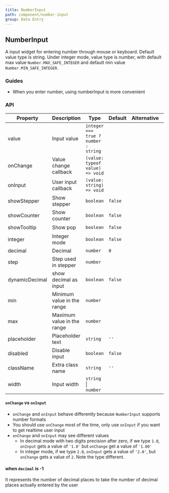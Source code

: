 ```yaml
---
title: NumberInput
path: component/number-input
group: Data Entry
---
```


## NumberInput

A input widget for entering number through mouse or keyboard.
Default value type is string. Under integer mode, value type is number, with default max value `Number.MAX_SAFE_INTEGER` and default min value `Number.MIN_SAFE_INTEGER`.

### Guides

- When you enter number, using numberInput is more convenient

### API

| Property    | Description                | Type                              | Default | Alternative | Required |
| ----------- | -------------------------- | --------------------------------- | ------- | ----------- | -------- |
| value       | Input value                | `integer === true ? number : string` |         |             | No       |
| onChange    | Value change callback      | `(value: typeof value) => void`         |         |             | No       |
| onInput     | User input callback        | `(value: string) => void`         |         |             | No       |
| showStepper | Show stepper               | `boolean`                              | `false` |             | No       |
| showCounter | Show counter               | `boolean`                              | `false` |             | No       |
| showTooltip 		| Show pop    							 | `boolean`                              | `false` |        | 否       |
| integer     | Integer mode               | `boolean`                              | `false`   |             | No       |
| decimal     | Decimal                    | `number`                            | `0`     |             | No       |
| step        | Step used in stepper       | `number`                            |         |             | No       |
| dynamicDecimal | show decimal as input      |    `boolean`           |  `false`   |        |   No    |
| min         | Minimum value in the range | `number`                            |         |             | No       |
| max         | Maximum value in the range | `number`                            |         |             | No       |
| placeholder | Placeholder text           | `string`                            | `''`    |             | No       |
| disabled    | Disable input              | `boolean`                              | `false` |             | No       |
| className   | Extra class name           | `string`                            | `''`    |             | No       |
| width       | Input width                | `string` &vert; `number`                  |         |             | No       |

#### `onChange` vs `onInput`

- `onChange` and `onInput` behave differently because `NumberInput` supports number formats
- You should use `onChange` most of the time, only use `onInput` if you want to get realtime user input
- `onChange` and `onInput` may see different values
  - In decimal mode with two digits precision after zero, if we type `1.0`, `onInput` gets a value of `'1.0'` but `onChange` get a value of `'1.00'`
  - In integer mode, if we type `2.0`, `onInput` gets a value of `'2.0'`, but `onChange` gets a value of `2`. Note the type different.

#### when `decimal` is -1

It represents the number of decimal places to take the number of decimal places actually entered by the user

<style>
.zent-number-input {
  width: 200px;
  margin-bottom: 20px;
}
</style>
